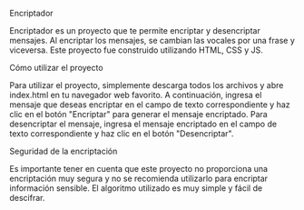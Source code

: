 Encriptador

Encriptador es un proyecto que te permite encriptar y desencriptar mensajes. Al encriptar los mensajes, se cambian las vocales por una frase y viceversa. Este proyecto fue construido utilizando HTML, CSS y JS.

Cómo utilizar el proyecto

Para utilizar el proyecto, simplemente descarga todos los archivos y abre index.html en tu navegador web favorito. A continuación, ingresa el mensaje que deseas encriptar en el campo de texto correspondiente y haz clic en el botón "Encriptar" para generar el mensaje encriptado. Para desencriptar el mensaje, ingresa el mensaje encriptado en el campo de texto correspondiente y haz clic en el botón "Desencriptar".

Seguridad de la encriptación

Es importante tener en cuenta que este proyecto no proporciona una encriptación muy segura y no se recomienda utilizarlo para encriptar información sensible. El algoritmo utilizado es muy simple y fácil de descifrar.
